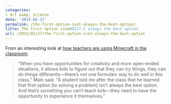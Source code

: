 ```yaml
---
categories:
- Art &amp; Science
date: '2015-02-27'
permalink: /the-first-option-isnt-always-the-best-option/
title: The first option isn&#8217;t always the best option
url: /2015/02/27/the-first-option-isnt-always-the-best-option
---
```


From an interesting look at [how teachers are using Minecraft in the classroom](http://www.theatlantic.com/education/archive/2015/02/teaching-in-the-age-of-minecraft/385231/):

> "When you have opportunities for creativity and more open-ended situations, it allows kids to figure out that they can try things, they can do things differently—there’s not one formulaic way to do well in this class," Main said. "A student told me after the class that he learned that first option [to solving a problem] isn’t always the best option. And that’s something you can’t teach kids—they need to have the opportunity to experience it themselves."